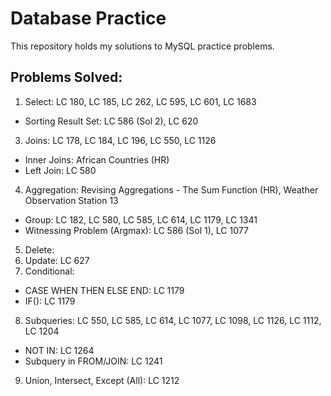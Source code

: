 # Database Practice
This repository holds my solutions to MySQL practice problems.
## Problems Solved:
1. Select: LC 180, LC 185, LC 262, LC 595, LC 601, LC 1683
  * Sorting Result Set: LC 586 (Sol 2), LC 620
3. Joins: LC 178, LC 184, LC 196, LC 550, LC 1126
  * Inner Joins: African Countries (HR)
  * Left Join: LC 580
4. Aggregation: Revising Aggregations - The Sum Function (HR), Weather Observation Station 13
  * Group: LC 182, LC 580, LC 585, LC 614, LC 1179, LC 1341
  * Witnessing Problem (Argmax): LC 586 (Sol 1), LC 1077
5. Delete:
6. Update: LC 627
7. Conditional:
  * CASE WHEN THEN ELSE END: LC 1179
  * IF(): LC 1179
8. Subqueries: LC 550, LC 585, LC 614, LC 1077, LC 1098, LC 1126, LC 1112, LC 1204
  * NOT IN: LC 1264
  * Subquery in FROM/JOIN: LC 1241
9. Union, Intersect, Except (All): LC 1212
